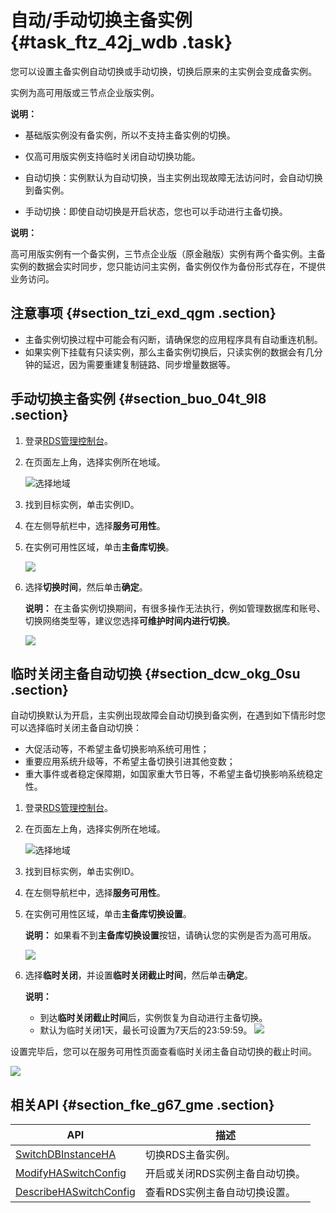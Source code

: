 # 自动/手动切换主备实例 {#task_ftz_42j_wdb .task}

您可以设置主备实例自动切换或手动切换，切换后原来的主实例会变成备实例。

实例为高可用版或三节点企业版实例。

**说明：** 

-   基础版实例没有备实例，所以不支持主备实例的切换。
-   仅高可用版实例支持临时关闭自动切换功能。

-   自动切换：实例默认为自动切换，当主实例出现故障无法访问时，会自动切换到备实例。
-   手动切换：即使自动切换是开启状态，您也可以手动进行主备切换。

**说明：** 

高可用版实例有一个备实例，三节点企业版（原金融版）实例有两个备实例。主备实例的数据会实时同步，您只能访问主实例，备实例仅作为备份形式存在，不提供业务访问。

## 注意事项 {#section_tzi_exd_qgm .section}

-   主备实例切换过程中可能会有闪断，请确保您的应用程序具有自动重连机制。
-   如果实例下挂载有只读实例，那么主备实例切换后，只读实例的数据会有几分钟的延迟，因为需要重建复制链路、同步增量数据等。

## 手动切换主备实例 {#section_buo_04t_9l8 .section}

1.  登录[RDS管理控制台](https://rds.console.aliyun.com/)。
2.  在页面左上角，选择实例所在地域。 

    ![选择地域](http://static-aliyun-doc.oss-cn-hangzhou.aliyuncs.com/assets/img/7814/156706141736543_zh-CN.png)

3.  找到目标实例，单击实例ID。
4.  在左侧导航栏中，选择**服务可用性**。
5.  在实例可用性区域，单击**主备库切换**。 

    ![](http://static-aliyun-doc.oss-cn-hangzhou.aliyuncs.com/assets/img/7885/156706141711172_zh-CN.png)

6.  选择**切换时间**，然后单击**确定**。 

    **说明：** 在主备实例切换期间，有很多操作无法执行，例如管理数据库和账号、切换网络类型等，建议您选择**可维护时间内进行切换**。

    ![](http://static-aliyun-doc.oss-cn-hangzhou.aliyuncs.com/assets/img/7885/15670614173021_zh-CN.png)


## 临时关闭主备自动切换 {#section_dcw_okg_0su .section}

自动切换默认为开启，主实例出现故障会自动切换到备实例，在遇到如下情形时您可以选择临时关闭主备自动切换：

-   大促活动等，不希望主备切换影响系统可用性；
-   重要应用系统升级等，不希望主备切换引进其他变数；
-   重大事件或者稳定保障期，如国家重大节日等，不希望主备切换影响系统稳定性。

1.  登录[RDS管理控制台](https://rds.console.aliyun.com/)。
2.  在页面左上角，选择实例所在地域。 

    ![选择地域](http://static-aliyun-doc.oss-cn-hangzhou.aliyuncs.com/assets/img/7814/156706141736543_zh-CN.png)

3.  找到目标实例，单击实例ID。
4.  在左侧导航栏中，选择**服务可用性**。
5.  在实例可用性区域，单击**主备库切换设置**。 

    **说明：** 如果看不到**主备库切换设置**按钮，请确认您的实例是否为高可用版。

    ![](http://static-aliyun-doc.oss-cn-hangzhou.aliyuncs.com/assets/img/41779/156706141758318_zh-CN.png)

6.  选择**临时关闭**，并设置**临时关闭截止时间**，然后单击**确定**。 

    **说明：** 

    -   到达**临时关闭截止时间**后，实例恢复为自动进行主备切换。
    -   默认为临时关闭1天，最长可设置为7天后的23:59:59。
    ![](http://static-aliyun-doc.oss-cn-hangzhou.aliyuncs.com/assets/img/41779/156706141758320_zh-CN.png)


设置完毕后，您可以在服务可用性页面查看临时关闭主备自动切换的截止时间。

![](http://static-aliyun-doc.oss-cn-hangzhou.aliyuncs.com/assets/img/41779/156706141758480_zh-CN.png)

## 相关API {#section_fke_g67_gme .section}

|API|描述|
|---|--|
|[SwitchDBInstanceHA](../cn.zh-CN/API参考/实例管理/SwitchDBInstanceHA.md#)|切换RDS主备实例。|
|[ModifyHASwitchConfig](../cn.zh-CN/API参考/实例管理/ModifyHASwitchConfig.md#)|开启或关闭RDS实例主备自动切换。|
|[DescribeHASwitchConfig](../cn.zh-CN/API参考/实例管理/DescribeHASwitchConfig.md#)|查看RDS实例主备自动切换设置。|

